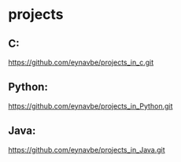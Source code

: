 # projects
## C:
https://github.com/eynavbe/projects_in_c.git

## Python:
https://github.com/eynavbe/projects_in_Python.git

## Java:
https://github.com/eynavbe/projects_in_Java.git
